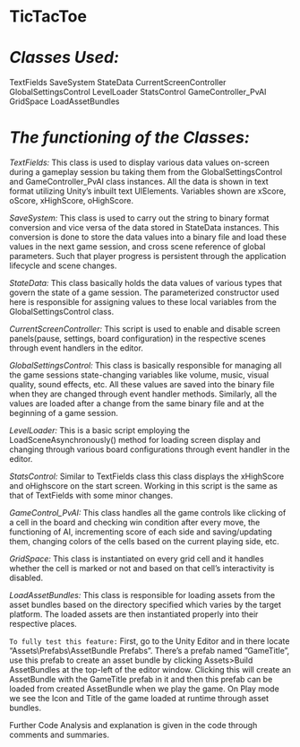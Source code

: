 # TicTacToe

# *Classes Used:*

TextFields
SaveSystem
StateData
CurrentScreenController
GlobalSettingsControl
LevelLoader
StatsControl
GameController_PvAI
GridSpace
LoadAssetBundles

# *The functioning of the Classes:*

*TextFields:*
This class is used to display various data values on-screen during a gameplay session bu taking them from the GlobalSettingsControl and GameController_PvAI class instances. All the data is shown in text format utilizing Unity’s inbuilt text UIElements. Variables shown are xScore, oScore, xHighScore, oHighScore.

*SaveSystem:*
This class is used to carry out the string to binary format conversion and vice versa of the data stored in StateData instances. This conversion is done to store the data values into a binary file and load these values in the next game session, and cross scene reference of global parameters. Such that player progress is persistent through the application lifecycle and scene changes.

*StateData:*
This class basically holds the data values of various types that govern the state of a game session. The parameterized constructor used here is responsible for assigning values to these local variables from the GlobalSettingsControl class.

*CurrentScreenController:*
This script is used to enable and disable screen panels(pause, settings, board configuration) in the respective scenes through event handlers in the editor.

*GlobalSettingsControl:*
This class is basically responsible for managing all the game sessions state-changing variables like volume, music, visual quality, sound effects, etc. All these values are saved into the binary file when they are changed through event handler methods. Similarly, all the values are loaded after a change from the same binary file and at the beginning of a game session.

*LevelLoader:*
This is a basic script employing the LoadSceneAsynchronously() method for loading screen display and changing through various board configurations through event handler in the editor.

*StatsControl:*
Similar to TextFields class this class displays the xHighScore and oHighscore on the start screen. Working in this script is the same as that of TextFields with some minor changes.

*GameControl_PvAI:*
This class handles all the game controls like clicking of a cell in the board and checking win condition after every move, the functioning of AI, incrementing score of each side and saving/updating them, changing colors of the cells based on the current playing side, etc.

*GridSpace:*
This class is instantiated on every grid cell and it handles whether the cell is marked or not and based on that cell’s interactivity is disabled.

*LoadAssetBundles:*
This class is responsible for loading assets from the asset bundles based on the directory specified which varies by the target platform. The loaded assets are then instantiated properly into their respective places.

`To fully test this feature:`
First, go to the Unity Editor and in there locate “Assets\Prefabs\AssetBundle Prefabs”.
There’s a prefab named ”GameTitle”, use this prefab to create an asset bundle by clicking Assets>Build AssetBundles at the top-left of the editor window. 
Clicking this will create an AssetBundle with the GameTitle prefab in it and then this prefab can be loaded from created AssetBundle when we play the game. 
On Play mode we see the Icon and Title of the game loaded at runtime through asset bundles.

Further Code Analysis and explanation is given in the code through comments and summaries.
